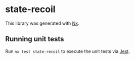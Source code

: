 # state-recoil

This library was generated with [Nx](https://nx.dev).

## Running unit tests

Run `nx test state-recoil` to execute the unit tests via [Jest](https://jestjs.io).
